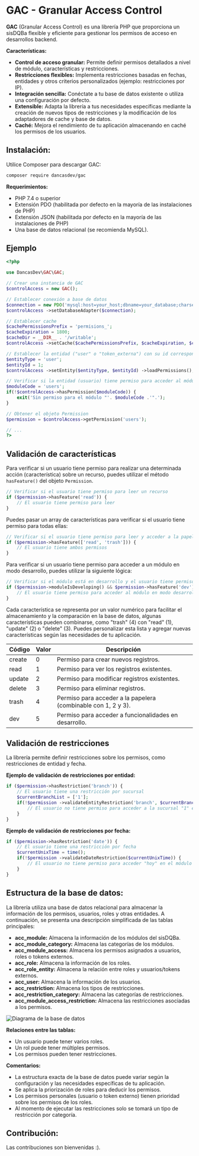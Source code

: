 # GAC - Granular Access Control

**GAC** (Granular Access Control) es una librería PHP que proporciona un sisDQBa flexible y eficiente para gestionar los permisos de acceso en desarrollos backend.

**Características:**

-  **Control de acceso granular:** Permite definir permisos detallados a nivel de módulo, características y restricciones.
- **Restricciones flexibles:** Implementa restricciones basadas en fechas, entidades y otros criterios personalizados (ejemplo: restricciones por IP).
- **Integración sencilla:** Conéctate a tu base de datos existente o utiliza una configuración por defecto.
- **Extensible:** Adapta la librería a tus necesidades específicas mediante la creación de nuevos tipos de restricciones y la modificación de los adaptadores de cache y base de datos.
-  **Caché:** Mejora el rendimiento de tu aplicación almacenando en caché los permisos de los usuarios.

## Instalación:

Utilice Composer para descargar GAC:

```bash
composer require dancasdev/gac
```

**Requerimientos:**

- PHP 7.4 o superior
- Extensión PDO (habilitada por defecto en la mayoría de las instalaciones de PHP)
- Extensión JSON (habilitada por defecto en la mayoría de las instalaciones de PHP)
- Una base de datos relacional (se recomienda MySQL).

## Ejemplo

```php
<?php

use DancasDev\GAC\GAC;

// Crear una instancia de GAC
$controlAccess = new GAC();

// Establecer conexión a base de datos
$connection = new PDO('mysql:host=your_host;dbname=your_database;charset=utf8mb4', 'your_username', 'your_password');
$controlAccess ->setDatabaseAdapter($connection);

// Establecer cache
$cachePermissionsPrefix = 'permisions_';
$cacheExpiration = 1800;
$cacheDir = __DIR__ . '/writable';
$controlAccess ->setCache($cachePermissionsPrefix, $cacheExpiration, $cacheDir);

// Establecer la entidad ("user" o "token_externa") con su id correspondiente, para obtener los permisos.
$entityType = 'user';
$entityId = 1;
$controlAccess ->setEntity($entityType, $entityId) ->loadPermissions();

// Verificar si la entidad (usuario) tiene permiso para acceder al módulo "users"
$moduleCode = 'users';
if(!$controlAccess->hasPermission($moduleCode)) {
	exit('Sin permiso para el módulo "'. $moduleCode .'".');
}

// Obtener el objeto Permission
$permission = $controlAccess->getPermission('users');

// ...
?>
```

## Validación de características

Para verificar si un usuario tiene permiso para realizar una determinada acción (característica) sobre un recurso, puedes utilizar el método `hasFeature()` del objeto `Permission`.

```php
// Verificar si el usuario tiene permiso para leer un recurso
if ($permission->hasFeature('read')) {
    // El usuario tiene permiso para leer
}
```
Puedes pasar un array de características para verificar si el usuario tiene permiso para todas ellas:

```php
// Verificar si el usuario tiene permiso para leer y acceder a la papelera
if ($permission->hasFeature(['read', 'trash'])) {
	// El usuario tiene ambos permisos
}
```

Para verificar si un usuario tiene permiso para acceder a un módulo en modo desarrollo, puedes utilizar la siguiente lógica:

```php
// Verificar si el módulo está en desarrollo y el usuario tiene permiso para acceder a él
if ($permission->moduleIsDeveloping() && $permission->hasFeature('dev')) {
	// El usuario tiene permiso para acceder al módulo en modo desarrollo
}
```

Cada característica se representa por un valor numérico para facilitar el almacenamiento y la comparación en la base de datos, algunas características pueden combinarse, como "trash" (4) con "read" (1), "update" (2) o "delete" (3). Puedes personalizar esta lista y agregar nuevas características según las necesidades de tu aplicación.

| Código | Valor       | Descripción                                                   |
|--------|-------------|---------------------------------------------------------------|
| create | 0           | Permiso para crear nuevos registros.                          |
| read   | 1           | Permiso para ver los registros existentes.                    |
| update | 2           | Permiso para modificar registros existentes.                  |
| delete | 3           | Permiso para eliminar registros.                              |
| trash  | 4           | Permiso para acceder a la papelera (combinable con 1, 2 y 3). |
| dev    | 5           | Permiso para acceder a funcionalidades en desarrollo.         |

## Validación de restricciones

La librería permite definir restricciones sobre los permisos, como restricciones de entidad y fecha.

**Ejemplo de validación de restricciones por entidad:**
```php
if ($permission->hasRestriction('branch')) {
    // El usuario tiene una restricción por sucursal
    $currentBranchList = ['1'];
    if(!$permission ->validateEntityRestriction('branch', $currentBranchList)) {
	    // El usuario no tiene permiso para acceder a la sucursal "1" en el módulo en cuestión
    }
}
```

**Ejemplo de validación de restricciones por fecha:**
```php
if ($permission->hasRestriction('date')) {
    // El usuario tiene una restricción por fecha
    $currentUnixTime = time();
    if(!$permission ->validateDateRestriction($currentUnixTime)) {
	    // El usuario no tiene permiso para acceder "hoy" en el módulo en cuestión
    }
}
```

## Estructura de la base de datos:

La librería utiliza una base de datos relacional para almacenar la información de los permisos, usuarios, roles y otras entidades. A continuación, se presenta una descripción simplificada de las tablas principales:

-  **acc_module:** Almacena la información de los módulos del sisDQBa.
-  **acc_module_category:** Almacena las categorías de los módulos.
-  **acc_module_access:** Almacena los permisos asignados a usuarios, roles o tokens externos.
-  **acc_role:** Almacena la información de los roles.
-  **acc_role_entity:** Almacena la relación entre roles y usuarios/tokens externos.
-  **acc_user:** Almacena la información de los usuarios.
-  **acc_restriction:** Almacena los tipos de restricciones.
-  **acc_restriction_category:** Almacena las categorías de restricciones.
-  **acc_module_access_restriction:** Almacena las restricciones asociadas a los permisos.

![Diagrama de la base de datos](model.png)

**Relaciones entre las tablas:**

- Un usuario puede tener varios roles.
- Un rol puede tener múltiples permisos.
- Los permisos pueden tener restricciones.

**Comentarios:**

 - La estructura exacta de la base de datos puede variar según la configuración y las necesidades específicas de tu aplicación.
 - Se aplica la priorización de roles para deducir los permisos.
 - Los permisos personales (usuario o token externo) tienen prioridad sobre los permisos de los roles.
 - Al momento de ejecutar las restricciones solo se tomará un tipo de restricción por categoría.

## Contribución:

Las contribuciones son bienvenidas :).